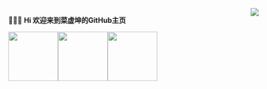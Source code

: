 <img align="right" margin="50px" src="https://github-readme-stats.vercel.app/api?username=hegaojian&show_icons=true&count_private=true&hide=contribs&include_all_commits=true&theme=highcontrast&bg_color=30,e96443,904e95" />

:chicken::chicken::chicken: **Hi 欢迎来到菜虚坤的GitHub主页**

<img width="100px" src = "https://upload-images.jianshu.io/upload_images/9305757-2663249dffd36060.gif?imageMogr2/auto-orient/strip"><img width="100px" src = "https://upload-images.jianshu.io/upload_images/9305757-2663249dffd36060.gif?imageMogr2/auto-orient/strip"><img width="100px" src = "https://upload-images.jianshu.io/upload_images/9305757-2663249dffd36060.gif?imageMogr2/auto-orient/strip">




